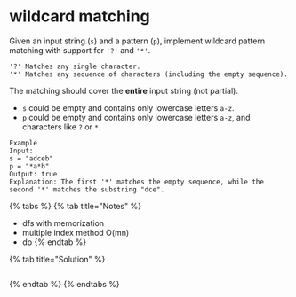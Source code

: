 # wildcard matching

Given an input string \(`s`\) and a pattern \(`p`\), implement wildcard pattern matching with support for `'?'` and `'*'`.

```text
'?' Matches any single character.
'*' Matches any sequence of characters (including the empty sequence).
```

The matching should cover the **entire** input string \(not partial\).

* `s` could be empty and contains only lowercase letters `a-z`.
* `p` could be empty and contains only lowercase letters `a-z`, and characters like `?` or `*`.

```text
Example
Input:
s = "adceb"
p = "*a*b"
Output: true
Explanation: The first '*' matches the empty sequence, while the second '*' matches the substring "dce".
```

{% tabs %}
{% tab title="Notes" %}
* dfs with memorization 
* multiple index method O\(mn\)
* dp
{% endtab %}

{% tab title="Solution" %}
```text

```
{% endtab %}
{% endtabs %}

